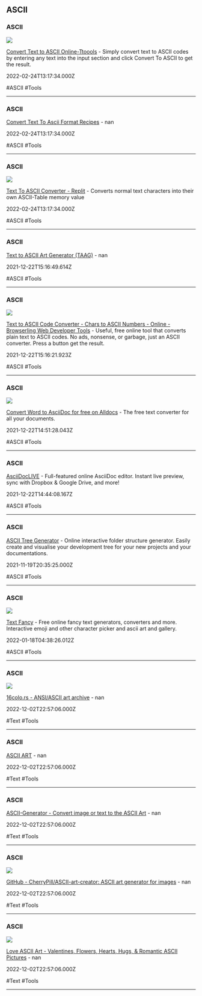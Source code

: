 ## ASCII

### ASCII

![](https://toolsaday.com/text-tools/assets/images/og-toolsaday.png)

[Convert Text to ASCII Online-Ttoools](https://toolsaday.com/text-tools/text-to-ascii) - Simply convert text to ASCII codes by entering any text into the input section and click Convert To ASCII to get the result.

2022-02-24T13:17:34.000Z

#ASCII #Tools

---

### ASCII

[Convert Text To Ascii Format Recipes](https://www.tfrecipes.com/convert-text-to-ascii-format) - nan

2022-02-24T13:17:34.000Z

#ASCII #Tools

---

### ASCII

![](https://replit.com/public/images/replit-logo-800x600.png)

[Text To ASCII Converter - Replit](https://replit.com/@Exunys/Text-To-ASCII-Converter) - Converts normal text characters into their own ASCII-Table memory value

2022-02-24T13:17:34.000Z

#ASCII #Tools

---

### ASCII

[Text to ASCII Art Generator (TAAG)](https://patorjk.com/software/taag#p=display&f=Graffiti&t=Type%20Something%20) - nan

2021-12-22T15:16:49.614Z

#ASCII #Tools

---

### ASCII

![](https://www.browserling.com/images/browserling-cross-browser-testing-fb-og-image.png)

[Text to ASCII Code Converter - Chars to ASCII Numbers - Online - Browserling Web Developer Tools](https://www.browserling.com/tools/text-to-ascii) - Useful, free online tool that converts plain text to ASCII codes. No ads, nonsense, or garbage, just an ASCII converter. Press a button  get the result.

2021-12-22T15:16:21.923Z

#ASCII #Tools

---

### ASCII

![](https://alldocs.app/assets/images/opengraph.png)

[Convert Word to AsciiDoc for free on Alldocs](https://alldocs.app/convert-word-docx-to-asciidoc) - The free text converter for all your documents.

2021-12-22T14:51:28.043Z

#ASCII #Tools

---

### ASCII

[AsciiDocLIVE](https://asciidoclive.com/edit/scratch/2) - Full-featured online AsciiDoc editor. Instant live preview, sync with Dropbox & Google Drive, and more!

2021-12-22T14:44:08.167Z

#ASCII #Tools

---

### ASCII

[ASCII Tree Generator](https://ascii-tree-generator.com) - Online interactive folder structure generator. Easily create and visualise your development tree for your new projects and your documentations.

2021-11-19T20:35:25.000Z

#ASCII #Tools

---

### ASCII

![](https://textfancy.com/img/og.jpg)

[Text Fancy](https://textfancy.com) - Free online fancy text generators, converters and more. Interactive emoji and other character picker and ascii art and gallery.

2022-01-18T04:38:26.012Z

#ASCII #Tools

---

### ASCII

![](https://16colo.rs/static/16c-og.png)

[16colo.rs - ANSI/ASCII art archive](https://16colo.rs) - nan

2022-12-02T22:57:06.000Z

#Text #Tools

---

### ASCII

[ASCII ART](https://ascii.co.uk/art) - nan

2022-12-02T22:57:06.000Z

#Text #Tools

---

### ASCII

[ASCII-Generator - Convert image or text to the ASCII Art](https://ascii-generator.site) - nan

2022-12-02T22:57:06.000Z

#Text #Tools

---

### ASCII

![](https://opengraph.githubassets.com/0ab2ba04ab4e94683071b764b7d5c44e65dc250f467b4ffd0e2bfab654dbae9d/CherryPill/ASCII-art-creator)

[GitHub - CherryPill/ASCII-art-creator: ASCII art generator for images](https://github.com/CherryPill/ASCII-art-creator) - nan

2022-12-02T22:57:06.000Z

#Text #Tools

---

### ASCII

![](http://loveascii.com/images/fbshare.jpg)

[Love ASCII Art - Valentines, Flowers, Hearts, Hugs, & Romantic ASCII Pictures](http://loveascii.com) - nan

2022-12-02T22:57:06.000Z

#Text #Tools

---
